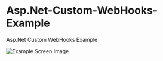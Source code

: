# Asp.Net-Custom-WebHooks-Example
Asp.Net Custom WebHooks Example

![Example Screen Image](https://github.com/sydney900/Asp.Net-Custom-WebHooks-Example/tree/master/blob/master/WebHooks.png "WebHook")
